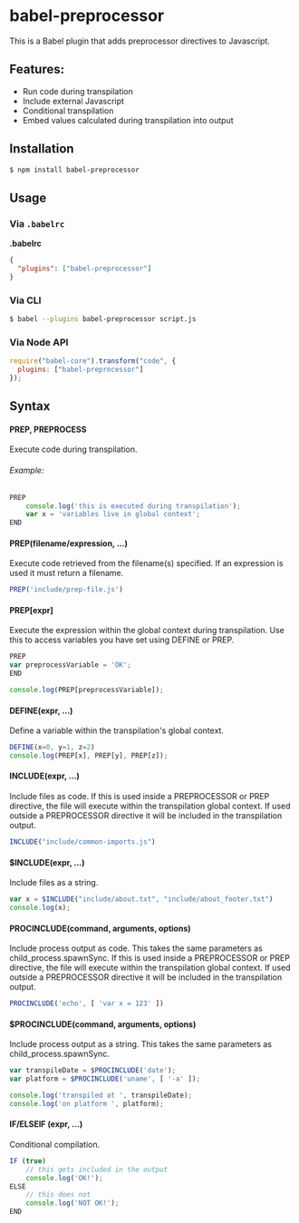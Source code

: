 # babel-preprocessor

This is a Babel plugin that adds preprocessor directives to Javascript.

## Features:

* Run code during transpilation
* Include external Javascript
* Conditional transpilation
* Embed values calculated during transpilation into output

## Installation

```sh
$ npm install babel-preprocessor
```

## Usage

### Via `.babelrc`

**.babelrc**

```json
{
  "plugins": ["babel-preprocessor"]
}
```

### Via CLI

```sh
$ babel --plugins babel-preprocessor script.js
```

### Via Node API

```js
require("babel-core").transform("code", {
  plugins: ["babel-preprocessor"]
});
```

## Syntax

#### PREP, PREPROCESS
Execute code during transpilation.
###### Example:
```js
PREP
    console.log('this is executed during transpilation');
    var x = 'variables live in global context';
END
```

#### PREP(filename/expression, ...)
Execute code retrieved from the filename(s) specified.  If an expression is used it must return a filename.
```js
PREP('include/prep-file.js')
```

#### PREP[expr]
Execute the expression within the global context during transpilation.  Use this to access variables you have set using DEFINE or PREP.
```js
PREP
var preprocessVariable = 'OK';
END

console.log(PREP[preprocessVariable]);
```

#### DEFINE(expr, ...)
Define a variable within the transpilation's global context.
```js
DEFINE(x=0, y=1, z=2)
console.log(PREP[x], PREP[y], PREP[z]);
```

#### INCLUDE(expr, ...)
Include files as code.  If this is used inside a PREPROCESSOR or PREP directive, the file will execute within the transpilation global context.  If used outside a PREPROCESSOR directive it will be included in the transpilation output.
```js
INCLUDE("include/common-imports.js")
```

#### $INCLUDE(expr, ...)
Include files as a string.
```js
var x = $INCLUDE("include/about.txt", "include/about_footer.txt")
console.log(x);
```

#### PROCINCLUDE(command, arguments, options)
Include process output as code.  This takes the same parameters as child_process.spawnSync.  If this is used inside a PREPROCESSOR or PREP directive, the file will execute within the transpilation global context.  If used outside a PREPROCESSOR directive it will be included in the transpilation output.

```js
PROCINCLUDE('echo', [ 'var x = 123' ])
```

#### $PROCINCLUDE(command, arguments, options)
Include process output as a string.  This takes the same parameters as child_process.spawnSync.
```js
var transpileDate = $PROCINCLUDE('date');
var platform = $PROCINCLUDE('uname', [ '-a' ]);

console.log('transpiled at ', transpileDate);
console.log('on platform ', platform);
```

#### IF/ELSEIF (expr, ...)
Conditional compilation.
```js
IF (true)
    // this gets included in the output
    console.log('OK!');
ELSE
    // this does not
    console.log('NOT OK!');
END
```


